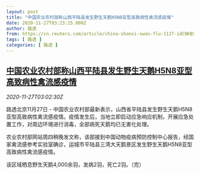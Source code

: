 ```yaml
---
layout: post
title: "中国农业农村部称山西平陆县发生野生天鹅H5N8亚型高致病性禽流感疫情"
date: 2020-11-27T03:23:15.000Z
author: 路透
from: https://cn.reuters.com/article/china-shanxi-swan-flu-1127-idCNKBS28707H
tags: [ 路透 ]
categories: [ 路透 ]
---
```

<!--1606447395000-->
[中国农业农村部称山西平陆县发生野生天鹅H5N8亚型高致病性禽流感疫情](https://cn.reuters.com/article/china-shanxi-swan-flu-1127-idCNKBS28707H)
------

<div>
<div><i>2020-11-27T03:02:30Z</i></div><p>路透北京11月27日 - 中国农业农村部最新表示，山西省平陆县发生野生天鹅H5N8亚型高致病性禽流感疫情。疫情发生后，当地立即启动应急响应机制，开展应急处置工作，对周边环境进行消毒，全部病死天鹅均已无害化处理。</p><p>农业农村部网站周四稍晚发文称，该部接到中国动物疫病预防控制中心报告，经国家禽流感参考实验室确诊，运城市平陆县三湾大天鹅景区发生野生天鹅H5N8亚型高致病性禽流感疫情。</p><p>该区域栖息野生天鹅4,000余羽，发病2羽，死亡2羽。（完）</p>
</div>
